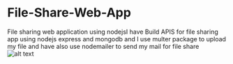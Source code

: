 # File-Share-Web-App
File sharing web application using nodejsI have Build APIS for file sharing app using nodejs express and mongodb and I use multer package to upload my file and have also use nodemailer to send my mail for file share
![alt text](https://i.ibb.co/GpDLJmF/fileshare.png)

